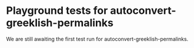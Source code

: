 # Playground tests for autoconvert-greeklish-permalinks
We are still awaiting the first test run for autoconvert-greeklish-permalinks.
